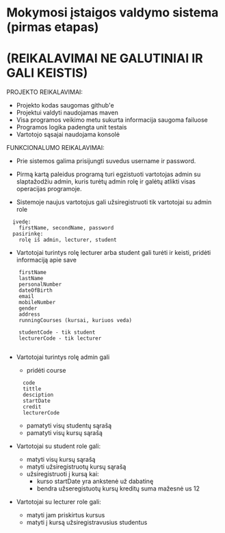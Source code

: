 # Mokymosi įstaigos valdymo sistema (pirmas etapas)
# (REIKALAVIMAI NE GALUTINIAI IR GALI KEISTIS)

PROJEKTO REIKALAVIMAI:

  * Projekto kodas saugomas github'e
  * Projektui valdyti naudojamas maven 
  * Visa programos veikimo metu sukurta informacija saugoma failuose
  * Programos logika padengta unit testais
  * Vartotojo sąsajai naudojama konsolė

FUNKCIONALUMO REIKALAVIMAI:

  * Prie sistemos galima prisijungti suvedus username ir password.
  
  * Pirmą kartą paleidus programą turi egzistuoti vartotojas admin su slaptažodžiu admin, kuris turėtų admin rolę ir galėtų atlikti visas operacijas programoje.

  * Sistemoje naujus vartotojus gali užsiregistruoti tik vartotojai su admin role
```
  įvedę:
    firstName, secondName, password
  pasirinkę:
    rolę iš admin, lecturer, student
```

  * Vartotojai turintys rolę lecturer arba student gali turėti ir keisti, pridėti informaciją apie save
```
    firstName
    lastName
    personalNumber
    dateOfBirth
    email
    mobileNumber
    gender
    address
    runningCourses (kursai, kuriuos veda)
    
    studentCode - tik student
    lecturerCode - tik lecturer
    

```
  * Vartotojai turintys rolę admin gali
    * pridėti course
    ```
      code
      tittle
      desciption
      startDate
      credit
      lecturerCode
      ```
    * pamatyti visų studentų sąrašą
    * pamatyti visų kursų sąrašą

  * Vartotojai su student role gali:
    * matyti visų kursų sąrašą
    * matyti užsiregistruotų kursų sąrašą
    * užsiregistruoti į kursą kai:
      * kurso startDate yra ankstenė už dabatinę
      * bendra užseregistuotų kursų kreditų suma mažesnė us 12

  * Vartotojai su lecturer role gali:
    * matyti jam priskirtus kursus
    * matyti į kursą užsiregistravusius studentus


